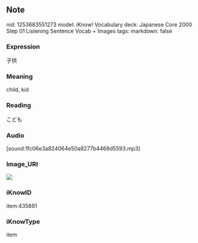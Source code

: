 ## Note
nid: 1253683551273
model: iKnow! Vocabulary
deck: Japanese Core 2000 Step 01 Listening Sentence Vocab + Images
tags: 
markdown: false

### Expression
子供

### Meaning
child, kid

### Reading
こども

### Audio
[sound:1fc06e3a824064e50a8277b4469d5593.mp3]

### Image_URI
<!DOCTYPE html>
<title></title>
<img src="8318b8431f47fe989ff18de0ff960ffc.jpg">



### iKnowID
item:435881

### iKnowType
item

